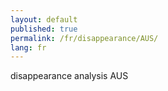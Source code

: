 ```yaml
---
layout: default
published: true
permalink: /fr/disappearance/AUS/
lang: fr
---
```


disappearance analysis AUS
